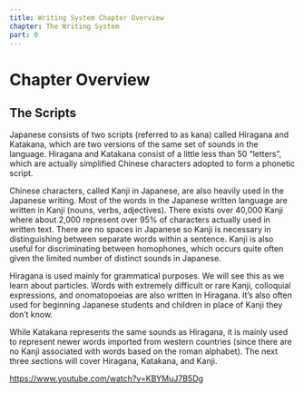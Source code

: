 ```yaml
---
title: Writing System Chapter Overview
chapter: The Writing System
part: 0
---
```


# Chapter Overview

## The Scripts

Japanese consists of two scripts (referred to as kana) called Hiragana and Katakana, which are two versions of the same set of sounds in the language. Hiragana and Katakana consist of a little less than 50 “letters”, which are actually simplified Chinese characters adopted to form a phonetic script.

Chinese characters, called Kanji in Japanese, are also heavily used in the Japanese writing. Most of the words in the Japanese written language are written in Kanji (nouns, verbs, adjectives). There exists over 40,000 Kanji where about 2,000 represent over 95% of characters actually used in written text. There are no spaces in Japanese so Kanji is necessary in distinguishing between separate words within a sentence. Kanji is also useful for discriminating between homophones, which occurs quite often given the limited number of distinct sounds in Japanese.

Hiragana is used mainly for grammatical purposes. We will see this as we learn about particles. Words with extremely difficult or rare Kanji, colloquial expressions, and onomatopoeias are also written in Hiragana. It’s also often used for beginning Japanese students and children in place of Kanji they don’t know.

While Katakana represents the same sounds as Hiragana, it is mainly used to represent newer words imported from western countries (since there are no Kanji associated with words based on the roman alphabet). The next three sections will cover Hiragana, Katakana, and Kanji.

https://www.youtube.com/watch?v=KBYMuJ7B5Dg

## Intonation

As you will find out in the next section, every character in Hiragana (and the Katakana equivalent) corresponds to a [vowel] or [consonant + vowel] syllable sound with the single exception of the ""ん"" and ""ン"" characters (more on this later). This system of letter for each syllable sound makes pronunciation absolutely clear with no ambiguities. However, the simplicity of this system does not mean that pronunciation in Japanese is simple. In fact, the rigid structure of the fixed syllable sound in Japanese creates the challenge of learning proper intonation.

Intonation of high and low pitches is a crucial aspect of the spoken language. For example, homophones can have different pitches of low and high tones resulting in a slightly different sound despite sharing the same pronunciation. The biggest obstacle for obtaining proper and natural sounding speech is incorrect intonation. Many students often speak without paying attention to the correct enunciation of pitches making speech sound unnatural (the classic foreigner’s accent). It is not practical to memorize or attempt to logically create rules for pitches, especially since it can change depending on the context or the dialect. The only practical approach is to get the general sense of pitches by mimicking native Japanese speakers with careful listening and practice.
